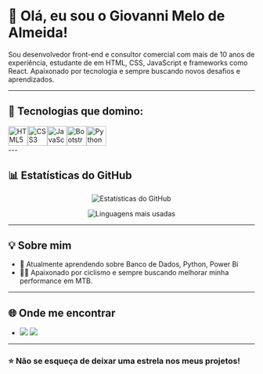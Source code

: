 # 👋 Olá, eu sou o Giovanni Melo de Almeida!

Sou desenvolvedor front-end e consultor comercial com mais de 10 anos de experiência, estudante de em HTML, CSS, JavaScript e frameworks como React. Apaixonado por tecnologia e sempre buscando novos desafios e aprendizados.

---

## 🚀 Tecnologias que domino:

 <div style="display: flex; align-items: center;">
  <img src="https://cdn.jsdelivr.net/gh/devicons/devicon/icons/html5/html5-original.svg" alt="HTML5" width="40" height="40" />
  <img src="https://cdn.jsdelivr.net/gh/devicons/devicon/icons/css3/css3-original.svg" alt="CSS3" width="40" height="40" />
  <img src="https://cdn.jsdelivr.net/gh/devicons/devicon/icons/javascript/javascript-original.svg" alt="JavaScript" width="40" height="40" />
  <img src="https://cdn.jsdelivr.net/gh/devicons/devicon/icons/bootstrap/bootstrap-original.svg" alt="Bootstrap" width="40" height="40  />
  <img src="https://cdn.jsdelivr.net/gh/devicons/devicon/icons/python/python-original.svg" alt="Python" width="40" height="40" />
  <img src="https://cdn.jsdelivr.net/gh/devicons/devicon/icons/python/python-original.svg" alt="Python" width="40" height="40" />   
         
           
          
          
          
  </div>
---

## 📊 Estatísticas do GitHub

<div align="center">
  
  ![Estatísticas do GitHub](https://github-readme-stats.vercel.app/api?username=Gmortal&show_icons=true&theme=radical&hide=issues)
  
  ![Linguagens mais usadas](https://github-readme-stats.vercel.app/api/top-langs/?username=Gmortal&layout=compact&theme=radical)

</div>

---

## 💡 Sobre mim

- 🌱 Atualmente aprendendo sobre Banco de Dados, Python, Power Bi  
- 🚴‍♂️ Apaixonado por ciclismo e sempre buscando melhorar minha performance em MTB.  

---

## 🌐 Onde me encontrar


- <a href="https://instagram.com/https://www.instagram.com/gma.almeida12/tagged/" target="_blank"><img src="https://img.shields.io/badge/-Instagram-%23E4405F?style=for-the-badge&logo=instagram&logoColor=white" target="_blank"></a>
<a href="https://www.linkedin.com/in/giovanni-melo-almeida" target="_blank"><img src="https://img.shields.io/badge/-LinkedIn-%230077B5?style=for-the-badge&logo=linkedin&logoColor=white" target="_blank"></a>   
 
---

### ⭐️ Não se esqueça de deixar uma estrela nos meus projetos!


